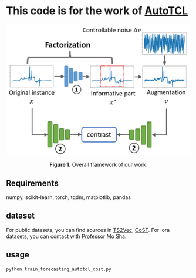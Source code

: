 # This code is for the work of [AutoTCL](https://github.com/AI4TS/AI4TS.github.io/blob/main/CameraReadys%201-22%202/19%5CAI4TSAutoTCL%20(3).pdf)
<p align="center">
<img src="./figures/archect_1_.png" width = "700" alt="" align=center />
<br><br>
<b>Figure 1.</b> Overall framework of our work.
</p>

## Requirements
numpy, scikit-learn, torch, tqdm, matplotlib, pandas

## dataset
For public datasets, you can find sources in [TS2Vec](https://github.com/yuezhihan/ts2vec), [CoST](https://github.com/salesforce/CoST).
For lora datasets, you can contact with [Professor Mo Sha](https://users.cs.fiu.edu/~msha/).

## usage
```commandline
python train_forecasting_autotcl_cost.py 
```
